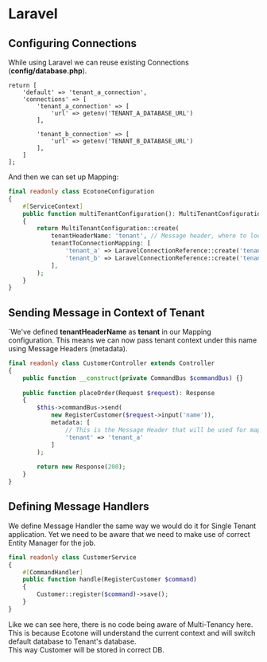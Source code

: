 # Laravel

## Configuring Connections

While using Laravel we can reuse existing Connections (**config/database.php**).

```
return [
    'default' => 'tenant_a_connection',
    'connections' => [
        'tenant_a_connection' => [
            'url' => getenv('TENANT_A_DATABASE_URL')
        ],

        'tenant_b_connection' => [
            'url' => getenv('TENANT_B_DATABASE_URL')
        ],
    ]
];
```

And then we can set up Mapping:

```php
final readonly class EcotoneConfiguration
{
    #[ServiceContext]
    public function multiTenantConfiguration(): MultiTenantConfiguration
    {
        return MultiTenantConfiguration::create(
            tenantHeaderName: 'tenant', // Message header, where to look for tenant
            tenantToConnectionMapping: [
                'tenant_a' => LaravelConnectionReference::create('tenant_a_connection'),
                'tenant_b' => LaravelConnectionReference::create('tenant_b_connection')
            ],
        );
    }
}
```

## Sending Message in Context of Tenant

\`We've defined **tenantHeaderName** as **tenant** in our Mapping configuration. This means we can now pass tenant context under this name using Message Headers (metadata).

```php
final readonly class CustomerController extends Controller
{
    public function __construct(private CommandBus $commandBus) {}
    
    public function placeOrder(Request $request): Response
    {
        $this->commandBus->send(
            new RegisterCustomer($request->input('name')),
            metadata: [
                // This is the Message Header that will be used for mapping tenant
                'tenant' => 'tenant_a'
            ]  
        );
        
        return new Response(200);        
    }
}
```

## Defining Message Handlers

We define Message Handler the same way we would do it for Single Tenant application. Yet we need to be aware that we need to make use of correct Entity Manager for the job.

```php
final readonly class CustomerService
{
    #[CommandHandler]
    public function handle(RegisterCustomer $command)
    {
        Customer::register($command)->save();
    }
}
```

Like we can see here, there is no code being aware of Multi-Tenancy here. This is because Ecotone will understand the current context and will switch default database to Tenant's database. \
This way Customer will be stored in correct DB.
